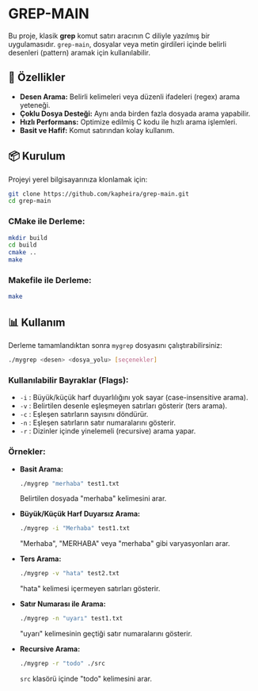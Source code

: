 # GREP-MAIN

Bu proje, klasik **grep** komut satırı aracının C diliyle yazılmış bir uygulamasıdır. `grep-main`, dosyalar veya metin girdileri içinde belirli desenleri (pattern) aramak için kullanılabilir.

## 🚀 Özellikler
- **Desen Arama:** Belirli kelimeleri veya düzenli ifadeleri (regex) arama yeteneği.
- **Çoklu Dosya Desteği:** Aynı anda birden fazla dosyada arama yapabilir.
- **Hızlı Performans:** Optimize edilmiş C kodu ile hızlı arama işlemleri.
- **Basit ve Hafif:** Komut satırından kolay kullanım.

## 📦 Kurulum

Projeyi yerel bilgisayarınıza klonlamak için:

```bash
git clone https://github.com/kapheira/grep-main.git
cd grep-main
```

### CMake ile Derleme:

```bash
mkdir build
cd build
cmake ..
make
```

### Makefile ile Derleme:

```bash
make
```

## 📊 Kullanım

Derleme tamamlandıktan sonra `mygrep` dosyasını çalıştırabilirsiniz:

```bash
./mygrep <desen> <dosya_yolu> [seçenekler]
```

### Kullanılabilir Bayraklar (Flags):

- `-i` : Büyük/küçük harf duyarlılığını yok sayar (case-insensitive arama).
- `-v` : Belirtilen desenle eşleşmeyen satırları gösterir (ters arama).
- `-c` : Eşleşen satırların sayısını döndürür.
- `-n` : Eşleşen satırların satır numaralarını gösterir.
- `-r` : Dizinler içinde yinelemeli (recursive) arama yapar.

### Örnekler:

- **Basit Arama:**
  ```bash
  ./mygrep "merhaba" test1.txt
  ```
  Belirtilen dosyada "merhaba" kelimesini arar.

- **Büyük/Küçük Harf Duyarsız Arama:**
  ```bash
  ./mygrep -i "Merhaba" test1.txt
  ```
  "Merhaba", "MERHABA" veya "merhaba" gibi varyasyonları arar.

- **Ters Arama:**
  ```bash
  ./mygrep -v "hata" test2.txt
  ```
  "hata" kelimesi içermeyen satırları gösterir.

- **Satır Numarası ile Arama:**
  ```bash
  ./mygrep -n "uyarı" test1.txt
  ```
  "uyarı" kelimesinin geçtiği satır numaralarını gösterir.

- **Recursive Arama:**
  ```bash
  ./mygrep -r "todo" ./src
  ```
  `src` klasörü içinde "todo" kelimesini arar.

